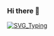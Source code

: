 ### Hi there 👋

[![SVG_Typing](https://readme-typing-svg.herokuapp.com/?lines=Hello%2C+I+am+Dennis+as+dthisner;Golang+&+Cypress+Developer;Love+automation+&+coding+&+help+people+succeed;Working+at+Plotly)](https://github.com/dthisner)
